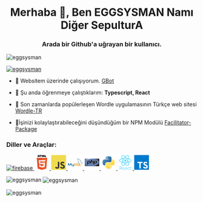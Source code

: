 <h1 align="center">Merhaba 👋, Ben EGGSYSMAN Namı Diğer SepulturA</h1>
<h3 align="center">Arada bir Github'a uğrayan bir kullanıcı.</h3>

<p align="left"> <img src="https://komarev.com/ghpvc/?username=eggsysman&label=Profile%20views&color=0e75b6&style=flat" alt="eggsysman" /> </p>

<p align="left"> <a href="https://github.com/ryo-ma/github-profile-trophy"><img src="https://github-profile-trophy.vercel.app/?username=eggsysman" alt="eggsysman" /></a> </p>

- 🔭 Websitem üzerinde çalışıyorum. [GBot](https://gbots.app/)

- 🌱 Şu anda öğrenmeye çalıştıklarım: **Typescript, React**

- 👯 Son zamanlarda popülerleşen Wordle uygulamasının Türkçe web sitesi [Wordle-TR](https://eggsysman.github.io/wordle-tr/)

- 🤝İşinizi kolaylaştırabileceğini düşündüğüm bir NPM Modülü [Facilitator-Package](https://github.com/EGGSYSMAN/facilitator-package)

<p align="left">
</p>

<h3 align="left">Diller ve Araçlar:</h3>
<p align="left"> <a href="https://firebase.google.com/" target="_blank" rel="noreferrer"> <img src="https://www.vectorlogo.zone/logos/firebase/firebase-icon.svg" alt="firebase" width="40" height="40"/> </a> <a href="https://www.w3.org/html/" target="_blank" rel="noreferrer"> <img src="https://raw.githubusercontent.com/devicons/devicon/master/icons/html5/html5-original-wordmark.svg" alt="html5" width="40" height="40"/> </a> <a href="https://developer.mozilla.org/en-US/docs/Web/JavaScript" target="_blank" rel="noreferrer"> <img src="https://raw.githubusercontent.com/devicons/devicon/master/icons/javascript/javascript-original.svg" alt="javascript" width="40" height="40"/> </a> <a href="https://www.mysql.com/" target="_blank" rel="noreferrer"> <img src="https://raw.githubusercontent.com/devicons/devicon/master/icons/mysql/mysql-original-wordmark.svg" alt="mysql" width="40" height="40"/> </a> <a href="https://www.php.net" target="_blank" rel="noreferrer"> <img src="https://raw.githubusercontent.com/devicons/devicon/master/icons/php/php-original.svg" alt="php" width="40" height="40"/> </a> <a href="https://www.python.org" target="_blank" rel="noreferrer"> <img src="https://raw.githubusercontent.com/devicons/devicon/master/icons/python/python-original.svg" alt="python" width="40" height="40"/> </a> <a href="https://reactjs.org/" target="_blank" rel="noreferrer"> <img src="https://raw.githubusercontent.com/devicons/devicon/master/icons/react/react-original-wordmark.svg" alt="react" width="40" height="40"/> </a> <a href="https://www.typescriptlang.org/" target="_blank" rel="noreferrer"> <img src="https://raw.githubusercontent.com/devicons/devicon/master/icons/typescript/typescript-original.svg" alt="typescript" width="40" height="40"/> </a> </p>

<p><img align="left" src="https://github-readme-stats.vercel.app/api/top-langs?username=eggsysman&show_icons=true&locale=en&layout=compact" alt="eggsysman" /></p>

<p>&nbsp;<img align="center" src="https://github-readme-stats.vercel.app/api?username=eggsysman&show_icons=true&locale=en" alt="eggsysman" /></p>

<p><img align="center" src="https://github-readme-streak-stats.herokuapp.com/?user=eggsysman&" alt="eggsysman" /></p>
